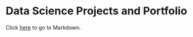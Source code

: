 # Data Science Projects and Portfolio

Click <a href="https://leonardsk.github.io/ProjectsBuildingPermits_EDA.html">here</a> to go to Markdown.
